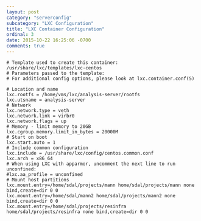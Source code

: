 ```yaml
---
layout: post
category: "serverconfig"
subcategory: "LXC Configuration"
title: "LXC Container Configuration"
ordinal: 3
date: 2015-10-22 16:25:06 -0700
comments: true
---
```

<!--break-->
    # Template used to create this container: /usr/share/lxc/templates/lxc-centos
    # Parameters passed to the template:
    # For additional config options, please look at lxc.container.conf(5)

    # Location and name
    lxc.rootfs = /home/vms/lxc/analysis-server/rootfs
    lxc.utsname = analysis-server
    # Network
    lxc.network.type = veth
    lxc.network.link = virbr0
    lxc.network.flags = up
    # Memory - limit memory to 20GB
    lxc.cgroup.memory.limit_in_bytes = 20000M
    # Start on boot
    lxc.start.auto = 1
    # Include common configuration
    lxc.include = /usr/share/lxc/config/centos.common.conf
    lxc.arch = x86_64
    # When using LXC with apparmor, uncomment the next line to run unconfined:
    #lxc.aa_profile = unconfined
    # Mount host partitions
    lxc.mount.entry=/home/sdal/projects/mann home/sdal/projects/mann none bind,create=dir 0 0
    lxc.mount.entry=/home/sdal/mann2 home/sdal/projects/mann2 none bind,create=dir 0 0
    lxc.mount.entry=/home/sdal/projects/resinfra home/sdal/projects/resinfra none bind,create=dir 0 0
